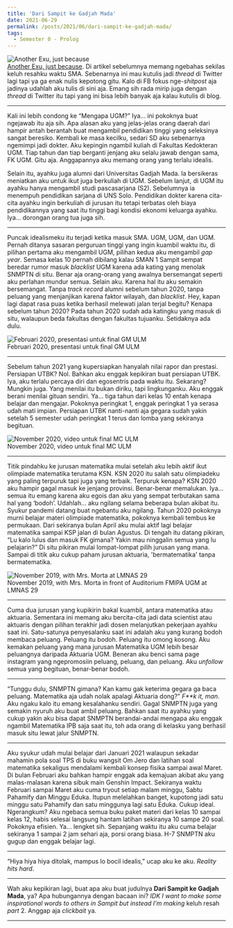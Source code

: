 ```yaml
---
title: 'Dari Sampit ke Gadjah Mada'
date: 2021-06-29
permalink: /posts/2021/06/dari-sampit-ke-gadjah-mada/
tags:
  - Semester 0 - Prolog
---
```


![Another Exu, just because](https://blogger.googleusercontent.com/img/b/R29vZ2xl/AVvXsEja1rtHiaNVzOU3kTPWR1ZNhxZXTtQHaTmaBI5yKfjlrMRpqs8_ocVy93CNzRRKnKhR4L1qPZw7TVciSxn755apdmswjxHHk1gkXYdmpDGWllQ8VXkuTkrfCfMR1PAZwbbgpOk7KFK5TeVt/w359-h201/Exusiai.full.3106906+%25282%2529jpg.jpg)  
[Another Exu, just because](https://www.zerochan.net/3106906). Di artikel sebelumnya memang ngebahas sekilas keluh resahku waktu SMA. Sebenarnya ini mau kutulis jadi *thread* di Twitter lagi tapi ya ga enak nulis kepotong gitu. Kalo di FB fokus nge-*shitpost* aja jadinya udahlah aku tulis di sini aja. Emang sih rada mirip juga dengan *thread* di Twitter itu tapi yang ini bisa lebih banyak aja kalau kutulis di blog. 

---

Kali ini lebih condong ke “Mengapa UGM?” Iya… ini pokoknya buat ngejawab itu aja sih. Apa alasan aku yang jelas-jelas orang daerah dari hampir antah berantah buat mengambil pendidikan tinggi yang seleksinya sangat beresiko. Kembali ke masa kecilku, sedari SD aku sebenarnya ngemimpi jadi dokter. Aku kepingin ngambil kuliah di Fakultas Kedokteran UGM. Tiap tahun dan tiap berganti jenjang aku selalu jawab dengan sama, FK UGM. Gitu aja. Anggapannya aku memang orang yang terlalu idealis.  

Selain itu, ayahku juga alumni dari Universitas Gadjah Mada. Ia bersikeras meniatkan aku untuk ikut juga berkuliah di UGM. Sebelum lanjut, di UGM itu ayahku hanya mengambil studi pascasarjana (S2). Sebelumnya ia menempuh pendidikan sarjana di UNS Solo. Pendidikan dokter karena cita-cita ayahku ingin berkuliah di jurusan itu tetapi terbatas oleh biaya pendidikannya yang saat itu tinggi bagi kondisi ekonomi keluarga ayahku. Iya… dorongan orang tua juga sih.  

---

Puncak idealismeku itu terjadi ketika masuk SMA. UGM, UGM, dan UGM. Pernah ditanya sasaran perguruan tinggi yang ingin kuambil waktu itu, di pilihan pertama aku mengambil UGM, pilihan kedua aku mengambil *gap year*. Semasa kelas 10 pernah dibilang kalau SMAN 1 Sampit sempat beredar rumor masuk *blacklist* UGM karena ada kating yang menolak SNMPTN di situ. Benar aja orang-orang yang awalnya bersemangat seperti aku perlahan mundur semua. Selain aku. Karena hal itu aku semakin bersemangat. Tanpa *track record* alumni sebelum tahun 2020, tanpa peluang yang menjanjikan karena faktor wilayah, dan *blacklist*. Hey, kapan lagi dapat rasa puas ketika berhasil melewati jalan terjal begitu? Kenapa sebelum tahun 2020? Pada tahun 2020 sudah ada katingku yang masuk di situ, walaupun beda fakultas dengan fakultas tujuanku. Setidaknya ada dulu.  

![Februari 2020, presentasi untuk final GM ULM](https://blogger.googleusercontent.com/img/b/R29vZ2xl/AVvXsEiEXkPOXbyujx8jJ4A3OKHPv9dC1YAvYa8-vYu_YsjagsETN8XHW58xBVeWI-4xSezni7rUuccjGXhviZ4CncSj8LxGeAVJE5OsTCOzKMp7FaMnNHfDTSKqIB75x7BMFhm-aUIFU4mXAMhs/w227-h127/IMG_3944+%25281%2529.jpg)  
Februari 2020, presentasi untuk final GM ULM

---

 Sebelum tahun 2021 yang kupersiapkan hanyalah nilai rapor dan prestasi. Persiapan UTBK? Nol. Bahkan aku enggak kepikiran buat persiapan UTBK. Iya, aku terlalu percaya diri dan egosentris pada waktu itu. Sekarang? Mungkin juga. Yang menilai itu bukan diriku, tapi lingkunganku. Aku enggak berani menilai gituan sendiri. Ya… tiga tahun dari kelas 10 entah kenapa belajar dan mengajar. Pokoknya peringkat 1, enggak peringkat 1 ya serasa udah mati impian. Persiapan UTBK nanti-nanti aja gegara sudah yakin setelah 5 semester udah peringkat 1 terus dan lomba yang sekiranya begituan.  

![November 2020, video untuk final MC ULM](https://blogger.googleusercontent.com/img/b/R29vZ2xl/AVvXsEgzVOmhkIm39zfk7OLcWkHuf2Mg0pixZplw0EaLkmFtfDt9m2RU9i9WDkhH4Mlo5TslDOmLMT8ej8GrCa3fWpwkPpafujXO9pz2BkPzKoH7MppX3foL2JvW8feNulh_TsCuEXBQM6zon7Be/w251-h142/vlcsnap-2021-06-29-00h02m58s864.png)  
November 2020, video untuk final MC ULM

---

Titik pindahku ke jurusan matematika mulai setelah aku lebih aktif ikut olimpiade matematika terutama KSN. KSN 2020 itu salah satu olimpiadeku yang paling terpuruk tapi juga yang terbaik. Terpuruk kenapa? KSN 2020 aku hampir gagal masuk ke jenjang provinsi. Benar-benar memalukan. Iya… semua itu emang karena aku egois dan aku yang sempat terbutakan sama hal yang ‘bodoh’. Udahlah… aku ngilang selama beberapa bulan akibat itu. Syukur pandemi datang buat ngebantu aku ngilang. Tahun 2020 pokoknya murni belajar materi olimpiade matematika, pokoknya kembali tembus ke permukaan. Dari sekiranya bulan April aku mulai aktif lagi belajar matematika sampai KSP jalan di bulan Agustus. Di tengah itu datang pikiran, “Lu kalo lulus dan masuk FK gimana? Yakin mau ninggalin semua yang lu pelajarin?” Di situ pikiran mulai lompat-lompat pilih jurusan yang mana. Sampai di titik aku cukup paham jurusan aktuaria, 'bermatematika' tanpa bermatematika.  

![November 2019, with Mrs. Morta at LMNAS 29](https://blogger.googleusercontent.com/img/b/R29vZ2xl/AVvXsEjkF8D9zPiS_fxG3hvpSEsxF9sKHapNW4hO1WI4U2-k-dJP_kszsY5xVeGGtnommwg4a7t6Vcq8_uWIg8RqaohScGg1mo8RauxFocp8yOuFgb8Okjc0AbGQnBs_W-3oObNhkj4QlM7DrEZZ/w262-h147/IMG_20191110_063146.jpg)  
November 2019, with Mrs. Morta in front of Auditorium FMIPA UGM at LMNAS 29

---

 Cuma dua jurusan yang kupikirin bakal kuambil, antara matematika atau aktuaria. Sementara ini memang aku bercita-cita jadi data scientist atau aktuaris dengan pilihan terakhir jadi dosen melanjutkan pekerjaan ayahku saat ini. Satu-satunya penyesalanku saat ini adalah aku yang kurang bodoh membaca peluang. Peluang itu bodoh. Peluang itu omong kosong. Aku kemakan peluang yang mana jurusan Matematika UGM lebih besar peluangnya daripada Aktuaria UGM. Beneran aku benci sama page instagram yang ngepromosiin peluang, peluang, dan peluang. Aku *unfollow* semua yang begituan, benar-benar bodoh.  

---

 “Tunggu dulu, SNMPTN gimana? Kan kamu gak keterima gegara ga baca peluang. Matematika aja udah nolak apalagi Aktuaria dong?” *F**k it, man*. Aku ngaku kalo itu emang kesalahanku sendiri. Gagal SNMPTN juga yang semakin nyuruh aku buat ambil peluang. Bahkan saat itu ayahku yang cukup yakin aku bisa dapat SNMPTN berandai-andai mengapa aku enggak ngambil Matematika IPB saja saat itu, toh ada orang di kelasku yang berhasil masuk situ lewat jalur SNMPTN.  

---
 Aku syukur udah mulai belajar dari Januari 2021 walaupun sekadar mahamin pola soal TPS di buku wangsit Om Jero dan latihan soal matematika sekaligus mendalami kembali konsep fisika sampai awal Maret. Di bulan Februari aku bahkan hampir enggak ada kemajuan akibat aku yang malas-malasan karena sibuk main Genshin Impact. Sekiranya waktu Februari sampai Maret aku cuma tryout setiap malam minggu, Sabtu Pahamify dan Minggu Eduka. Itupun melelahkan banget, kupotong jadi satu minggu satu Pahamify dan satu minggunya lagi satu Eduka. Cukup ideal. Ngerangkum? Aku ngebaca semua buku paket materi dari kelas 10 sampai kelas 12, habis selesai langsung hantam latihan sekiranya 10 sampe 20 soal. Pokoknya efisien. Ya… lengket sih. Sepanjang waktu itu aku cuma belajar sekiranya 1 sampai 2 jam sehari aja, porsi orang biasa. H-7 SNMPTN aku gugup dan enggak belajar lagi.  

---
“Hiya hiya hiya ditolak, mampus lo bocil idealis,” ucap aku ke aku. *Reality hits hard*.  

---
 Wah aku kepikiran lagi, buat apa aku buat judulnya **Dari Sampit ke Gadjah Mada**, ya? Apa hubungannya dengan bacaan ini? *IDK I want to make some inspirational words to others in Sampit but instead I’m making* keluh resah *part* 2. Anggap aja *clickbait* ya.

 ---

<script src="https://giscus.app/client.js"
        data-repo="RefrainFr/refrainfr.github.io"
        data-repo-id="R_kgDOOY8AQA"
        data-category="[ENTER CATEGORY NAME HERE]"
        data-category-id="[ENTER CATEGORY ID HERE]"
        data-mapping="pathname"
        data-strict="0"
        data-reactions-enabled="1"
        data-emit-metadata="0"
        data-input-position="bottom"
        data-theme="preferred_color_scheme"
        data-lang="en"
        crossorigin="anonymous"
        async>
</script>
